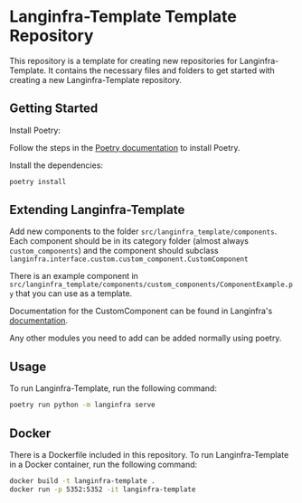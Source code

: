 # Langinfra-Template Template Repository

This repository is a template for creating new repositories for Langinfra-Template. It contains the necessary files and folders to get started with creating a new Langinfra-Template repository.

## Getting Started

Install Poetry:

Follow the steps in the [Poetry documentation](https://python-poetry.org/docs/) to install Poetry.

Install the dependencies:

```bash
poetry install
```

## Extending Langinfra-Template

Add new components to the folder `src/langinfra_template/components`. Each component should be in its category folder (almost always `custom_components`) and the component should subclass `langinfra.interface.custom.custom_component.CustomComponent`

There is an example component in `src/langinfra_template/components/custom_components/ComponentExample.py` that you can use as a template.

Documentation for the CustomComponent can be found in Langinfra's [documentation](https://langinfra.org).

Any other modules you need to add can be added normally using poetry.

## Usage

To run Langinfra-Template, run the following command:

```bash
poetry run python -m langinfra serve
```

## Docker

There is a Dockerfile included in this repository.
To run Langinfra-Template in a Docker container, run the following command:

```bash
docker build -t langinfra-template .
docker run -p 5352:5352 -it langinfra-template
```

